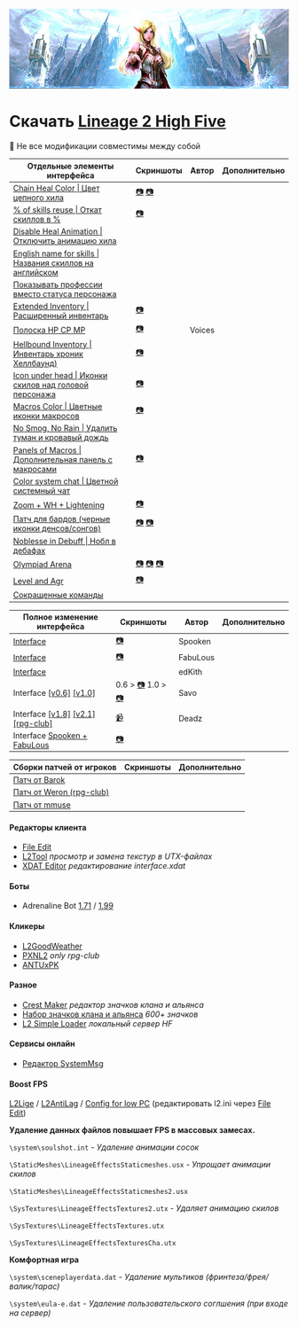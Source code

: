 ![header](img\header.jpg)

# Скачать [Lineage 2 High Five](https://mega.nz/file/AKYhDS5A#risU0fl1KeD6JvE3mzpthxBrxxo3bBghT5zZUdIvNIw)

 :red_circle: Не все модификации совместимы между собой

| Отдельные элементы интерфейса                                | Скриншоты                                                    | Автор  | Дополнительно |
| ------------------------------------------------------------ | ------------------------------------------------------------ | ------ | ------------- |
| [Chain Heal Color \| Цвет цепного хила](https://mega.nz/file/gDRzjYYQ#6unqaBx6Ljx7R2FLyfhaAPnKEXCtlUBfZqetEEDoAX4) | [:camera:](<https://sun9-40.userapi.com/c857036/v857036102/dcb57/irUx7c4AlGY.jpg>) [:camera:](<https://sun9-2.userapi.com/c858236/v858236102/1c47a7/keBJ7g_e-tU.jpg>) |        |               |
| [% of skills reuse \| Откат скиллов в %](https://mega.nz/file/EHYxACbD#reMksRRyZVgqKrJwI5AAVe8AUYBzOuAxYE9EmPj-RzM) | [:camera:](<https://sun9-8.userapi.com/c205824/v205824102/cd1cf/v3WL5FVmC6Q.jpg>) |        |               |
| [Disable Heal Animation \|Отключить анимацию хила](https://mega.nz/file/sDQVRIbK#KTnjWe6Xq6nG4NLDcYKMhqJ8DfTZdcpwRMPQqjNeUHw) |                                                              |        |               |
| [English name for skills \| Названия скиллов на английском](https://mega.nz/file/BGgBGBhR#wSqm5-d65dAOE2XvLttsnZRveFv92XAqBp_sIyQ59Yw) |                                                              |        |               |
| [Показывать профессии вместо статуса персонажа](https://mega.nz/file/tKpnDJIR#Z8NleSVWCOcl_KoMT58TETFR6nKUGo8zbgmbotAw_1M) |                                                              |        |               |
| [Extended Inventory \| Расширенный инвентарь](https://mega.nz/file/MKhDgB5a#yCCvAudGEbzeJIXeCWTAMyivj1fbAIRgLoTXYViK97Q) | [:camera:](<https://sun9-44.userapi.com/c857332/v857332102/cc383/kBM49Nmvt2M.jpg>) |        |               |
| [Полоска HP CP MP](https://mega.nz/file/8Xgx2BaD#qZEKU1E6ipn2I8P09FJRvZPriYb32PWIpHeCoLQz2q4) | [:camera:](<https://sun9-71.userapi.com/c857332/v857332102/cc3b2/qCTEfHMI-xk.jpg>) | Voices |               |
| [Hellbound Inventory \| Инвентарь хроник Хеллбаунд)](https://mega.nz/file/xPp3gZ6a#lR0NPQnAysFILibekQG8QAebgchW8IAwQs4GfDRszoU) | [:camera:](<https://sun9-36.userapi.com/c857332/v857332102/cc3a8/PFjXAn9caBo.jpg>) |        |               |
| [Icon under head \| Иконки скилов над головой персонажа](https://mega.nz/file/FOoT0ZDJ#bv1_u6pDf2-YVg9QMoKwK22Oo94HQ2_FCWHJAvUpDM8) | [:camera:](<https://sun9-4.userapi.com/c857332/v857332102/cc3cb/VZCA5TcfxXA.jpg>) |        |               |
| [Macros Color \| Цветные иконки макросов](https://mega.nz/file/YapD3BBK#p6hYT4NkUY-uQSX20oX3U7CAjZZQdG9KX2DnMrfivao) | [:camera:](<https://sun9-23.userapi.com/c857332/v857332102/cc3db/QC7j87Ec034.jpg>) |        |               |
| [No Smog, No Rain \| Удалить туман и кровавый дождь](https://mega.nz/file/lb5h3LoL#vZiLj9Xv5X_tx3Oz6_NNGUZm3XVskVLO26pBH-SxS98) |                                                              |        |               |
| [Panels of Macros \| Дополнительная панель с макросами](https://mega.nz/file/EChT0JID#CBvX29ESCFVlNOGUidV18kcnxLLUfcTWwbe2Uhh2BJc) | [:camera:](<https://sun9-16.userapi.com/c857332/v857332102/cc474/ckkhDMz0zc4.jpg>) |        |               |
| [Color system chat \| Цветной системный чат](https://mega.nz/file/pGxRhLST#hi99M1pFPcX86GA2tJdMZmIA5iQQ0gyErueOyihkrtE) |                                                              |        |               |
| [Zoom + WH + Lightening](https://mega.nz/file/pL5Bjb6A#CDII3puc1OTs3D2MNjpWTGaTTK1g8ivFwFCbBknOlP4) | [:camera:](<https://sun9-11.userapi.com/c857332/v857332102/cc499/QxT7yIsEMSc.jpg>) |        |               |
| [Патч для бардов (черные иконки денсов/сонгов)](https://mega.nz/file/dXxR0DQS#tT-KK4ZUAqJu9XgYvvHZ-bMKaQhbGSRo1HbuBTjotWE) | [:camera:](<https://sun9-70.userapi.com/c857332/v857332102/cc4a0/AwX2QLFp6jI.jpg>)  [:camera:](<https://sun9-36.userapi.com/c857332/v857332102/cc4a7/v-yG-9GE9YU.jpg>) |        |               |
| [Noblesse in Debuff \| Нобл в дебафах](https://mega.nz/file/ATxhUbDQ#OYJWW8hz3E9hwCOGak9IPH5idvBldrtSQhXZLuyus0Y) |                                                              |        |               |
| [Olympiad Arena](https://mega.nz/file/FO4nTbbb#DpM6UTA3jWkBoTfXjrezx7Sn4pP8vrAIssxpeiX31jY) | [:camera:](<https://sun9-8.userapi.com/c857332/v857332102/cc459/bszFmJCjRSw.jpg>) [:camera:](<https://sun9-57.userapi.com/c857332/v857332102/cc463/f6Jo-5xQ9WM.jpg>) [:camera:](<https://sun9-53.userapi.com/c857332/v857332102/cc46d/BdxYJPyy21U.jpg>) |        |               |
| [Level and Agr](https://mega.nz/file/YTg1BL4S#WGb1xsBLyaAGVltdVCVT9ct6XnURacglUFbnzxmpB0g) | [:camera:](<https://sun9-72.userapi.com/c857332/v857332102/cc435/mE53_KLLJXQ.jpg>) |        |               |
| [Сокращенные команды](https://mega.nz/file/wHhj2RoJ#XR-UXi7atfTcLC8w1DaiHhw8NOxUSaCSmJVPLP_XZdE) |                                                              |        |               |

| Полное изменение интерфейса                                  | Скриншоты                                                    | Автор    | Дополнительно |
| ------------------------------------------------------------ | ------------------------------------------------------------ | -------- | ------------- |
| [Interface](https://mega.nz/file/xL4DVZAB#yAq4ub7K2JZVp1kmBweDbfSlvwo8eZ1fU5D4D24tt98) | [:camera:](<https://sun9-41.userapi.com/c853520/v853520873/2127db/UIEv6Mss79Q.jpg>) | Spooken  |               |
| [Interface](https://mega.nz/file/MGojBRCD#HuaIEQnI9eYRdeaozWn7GxqH4RmGzB1JQRWrVr9YW2o) | [:camera:](<https://sun9-50.userapi.com/c858224/v858224102/1c14a7/pVDOL4e6r2c.jpg>) | FabuLous |               |
| [Interface](https://mega.nz/file/4KpFFZYD#9nA2rZ_WHcfDSy1sO_VAQPIAktTB_5vtu_Dl82XN6Xo) |                                                              | edKith   |               |
| Interface [[v0.6]](https://mega.nz/file/8ax30TYB#HUBO4ubgTqgLxXsr4xHWJxe3afCN3CX2X_xvU1kiLAU) [[v1.0]](https://mega.nz/file/oPgRXByY#yrEyYEy4PxtiRIgxEv0G8KUpG7tYj51PYfKxJkmXhL0) | 0.6 > [:camera:](<https://sun9-55.userapi.com/c857320/v857320489/13f464/Li2csxxvyoY.jpg>) 1.0 > [:camera:](<https://sun9-64.userapi.com/c206816/v206816489/ca828/O2pVYDZCous.jpg>) | Savo     |               |
| Interface [[v1.8]](https://mega.nz/file/5bYm2SAL#u5B9pT6gyZtQAMUxGpmdKnJbKFqgv4vdz4l5L7uF3ZE) [[v2.1]](https://mega.nz/file/dSRWSYaT#-uzbAR9kEi-VTcpAoin_0PUYJMZS1zv6YteXI0ojO-U) [[rpg-club]](https://mega.nz/file/4HIg3YAb#PWvgyY_yymv8skCfeys5N78gtZnmEteyqW0ZSed-v0E) | [:video_camera:](https://youtu.be/sFR_7wm5P30)               | Deadz    |               |
| Interface [Spooken + FabuLous](https://mega.nz/file/VepByTKJ#Q1n9uo7BhJyQ2WMUvIAvcZweHWWENuR1XTyjeyLEXVk) | [:camera:](<https://sun9-26.userapi.com/c857216/v857216873/1466ef/n9MBrQJEX_k.jpg>) |          |               |

| Сборки патчей от игроков                                     | Скриншоты | Дополнительно |
| ------------------------------------------------------------ | --------- | ------------- |
| [Патч от Barok](https://mega.nz/file/wGAmkYKI#D3EI6MaOVbWEzNl9aX25FyNtkrExfqIkdLGKRtKeDNU) |           |               |
| [Патч от Weron (rpg-club)](https://mega.nz/file/5TY0BSZL#HQseWM9U4HXmPXXaQTR7sJkBQJWHbldsGqVljVQ0A0Q) |           |               |
| [Патч от mmuse](https://mega.nz/file/8PYkACDI#GE16Va1tJjFUdW_2U4QYQI1xhvS0zF-leyRnNIhLkLg) |           |               |

#### Редакторы клиента

- [File Edit](https://mega.nz/file/YORyhIBI#cX5rfkJ-3r2jqwr-JeiuF45cdE_kVxQf518u6x9Tjf8) 
- [L2Tool](https://mega.nz/file/wSYBzKqB#tlZjA26OPKoncioMxWBv2lLCg6_t5tygSNubN5RBIKQ) *просмотр и замена текстур в UTX-файлах*
- [XDAT Editor](https://mega.nz/file/MWIjXa5R#EesBV54PQ3RUOemj6fS2n8-mANLCYiSw2hp0lDMGGRU) *редактирование interface.xdat*

#### Боты

- Adrenaline Bot [1.71](https://mega.nz/file/wPQRWKDI#TIlhq6n1OBMJeekw_r67jNgPHpi5BSfu_bCQFIq07Gc) / [1.99](https://mega.nz/file/9XAQWSQT#CN3my4-ubEE3Bi9rjDHEJp8DdewehttEf6uZAVE4P3E) 

#### Кликеры

- [L2GoodWeather](https://mega.nz/file/JfR0Aa4A#N9-IC_yLn8it0RGqm7CNsiqFY2ngPmyNCQO-7Q3zhb4) 
- [PXNL2](https://mega.nz/file/5SAwSIrb#9fVtRN9LZOPH71l8laJUAcnQ-k3wTLcr_ew6Wcz_4Qo) *only rpg-club*
- [ANTUxPK](https://mega.nz/file/wCRwGIaT#fRpCV-4Nmiq7lDhj4Dc2Fw5jv5Ml4lO2lr53iSl4F-w)

#### Разное

- [Crest Maker](https://mega.nz/file/cLBwVSqR#vX_OGmjKWy0PynzVJtmkTnK2R-YkpJmtAPb_vvs-J8g) *редактор значков клана и альянса*
- [Набор значков клана и альянса](https://mega.nz/file/obBzAACI#5-ppwi5aV1XEQJcQt3dww__07DsGlT3KU7EgAn6k3KU) *600+ значков*
- [L2 Simple Loader](https://mega.nz/file/AWJgEaiQ#YZMpB6OJv9ZHLyQ5V-kyQL146gdEM0HDTnxQD4wx4Qc) *локальный сервер HF*

#### Сервисы онлайн

- [Редактор SystemMsg](https://l2.zhumarin.ru/)

#### Boost FPS

[L2Lige](https://mega.nz/file/wOQQVIjZ#UO5dtBIUZmwY8DQHYjKGtVoRkz_bsi0tqdv8lXS0nFA) / [L2AntiLag](https://mega.nz/file/wOQQVIjZ#UO5dtBIUZmwY8DQHYjKGtVoRkz_bsi0tqdv8lXS0nFA) / [Config for low PC](https://mega.nz/file/dbQlEKCZ#11Km21SubqK1cd1XGVyObQBDIvZWg87N0Auc4PCsZtg) (редактировать l2.ini через [File Edit](https://mega.nz/file/YORyhIBI#cX5rfkJ-3r2jqwr-JeiuF45cdE_kVxQf518u6x9Tjf8))

**Удаление данных файлов повышает FPS в массовых замесах.**

`\system\soulshot.int` - *Удаление анимации сосок*

`\StaticMeshes\LineageEffectsStaticmeshes.usx` - *Упрощает анимации скилов* 

`\StaticMeshes\LineageEffectsStaticmeshes2.usx`

`\SysTextures\LineageEffectsTextures2.utx` - *Удаляет анимацию скилов* 

`\SysTextures\LineageEffectsTextures.utx` 

`\SysTextures\LineageEffectsTexturesСha.utx`

**Комфортная игра**

`\system\sceneplayerdata.dat` - *Удаление мультиков (фринтеза/фрея/валик/тарас)*

`\system\eula-e.dat` - *Удаление пользовательского соглшения (при входе на сервер)* 